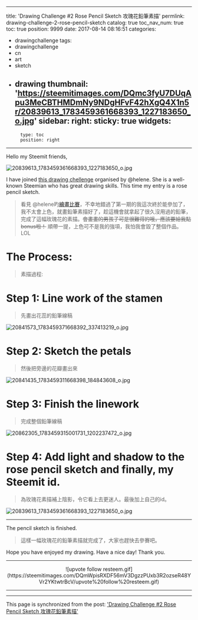 
---
title: 'Drawing Challenge #2 Rose Pencil Sketch 攻瑰花鉛筆素描'
permlink: drawing-challenge-2-rose-pencil-sketch
catalog: true
toc_nav_num: true
toc: true
position: 9999
date: 2017-08-14 08:16:51
categories:
- drawingchallenge
tags:
- drawingchallenge
- cn
- art
- sketch
- drawing
thumbnail: 'https://steemitimages.com/DQmc3fyU7DUqApu3MeCBTHMDmNy9NDgHFvF42hXgQ4X1n5r/20839613_1783459361668393_1227183650_o.jpg'
sidebar:
    right:
        sticky: true
widgets:
    -
        type: toc
        position: right
---


Hello my Steemit friends,
 

![20839613_1783459361668393_1227183650_o.jpg](https://steemitimages.com/DQmc3fyU7DUqApu3MeCBTHMDmNy9NDgHFvF42hXgQ4X1n5r/20839613_1783459361668393_1227183650_o.jpg)

I have joined [this drawing chellenge](https://steemit.com/drawingchallenge/@helene/drawing-challenge-2-will-now-begin-welcome-to-join-this-challenge-and-win-the-prize) organised by @helene. She is a well-known Steemian who has great drawing skills. This time my entry is a rose pencil sketch.


> 看見 @helene旳[繪畫比賽](https://steemit.com/drawingchallenge/@helene/drawing-challenge-2-will-now-begin-welcome-to-join-this-challenge-and-win-the-prize)，不幸地錯過了第一期的我這次終於能參加了，我不太會上色，就畫鉛筆素描好了，趁這機會就拿起了很久沒用過的鉛筆，完成了這幅玫瑰花的素描。~~會畫畫的男孩子可是很難得的哦，應該要給我點bonus啦！~~ 順帶一提，上色可不是我的強項，我怕我會毀了整個作品。 LOL


# The Process:

> 素描過程:

# Step 1: Line work of the stamen

> 先畫出花蕊的鉛筆線稿

![20841573_1783459371668392_337413219_o.jpg](https://steemitimages.com/DQmUjvBE5CP1kksiMpKV2LoPHXMs5GLHfXCwyvAfkwUPDLK/20841573_1783459371668392_337413219_o.jpg)


# Step 2: Sketch the petals 
> 然後把旁邊的花瓣畫出來

![20841435_1783459311668398_184843608_o.jpg](https://steemitimages.com/DQmP7VZ4iRWnM1EGWtP1RfytJgoUaVWyJGRUwtPXACWhUh4/20841435_1783459311668398_184843608_o.jpg)


# Step 3: Finish the linework

> 完成整個鉛筆線稿

![20862305_1783459315001731_1202237472_o.jpg](https://steemitimages.com/DQmTDEgkYjcjKAkw9t47pfHDFCbBJ7gDjLP1qDMTfjhinMA/20862305_1783459315001731_1202237472_o.jpg)

# Step 4: Add light and shadow to the rose pencil sketch and finally, my Steemit id.

> 為玫瑰花素描補上陰影，令它看上去更迷人。最後加上自己的id。


![20839613_1783459361668393_1227183650_o.jpg](https://steemitimages.com/DQmc3fyU7DUqApu3MeCBTHMDmNy9NDgHFvF42hXgQ4X1n5r/20839613_1783459361668393_1227183650_o.jpg)


<hr>

The pencil sketch is finished.

> 這樣一幅玫瑰花的鉛筆素描就完成了，大家也趕快去參賽吧。


Hope you have enjoyed my drawing. Have a nice day! Thank you.

<hr>

<center>
![upvote follow resteem.gif](https://steemitimages.com/DQmWpisRXDF56mV3DgzzPUxb3R2ozseR48YVr2YKtwtrBcV/upvote%20follow%20resteem.gif)
</center>

<hr>

- - -

This page is synchronized from the post: ['Drawing Challenge #2 Rose Pencil Sketch 攻瑰花鉛筆素描'](https://steemit.com/@htliao/drawing-challenge-2-rose-pencil-sketch)
